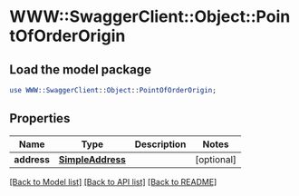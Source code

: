# WWW::SwaggerClient::Object::PointOfOrderOrigin

## Load the model package
```perl
use WWW::SwaggerClient::Object::PointOfOrderOrigin;
```

## Properties
Name | Type | Description | Notes
------------ | ------------- | ------------- | -------------
**address** | [**SimpleAddress**](SimpleAddress.md) |  | [optional] 

[[Back to Model list]](../README.md#documentation-for-models) [[Back to API list]](../README.md#documentation-for-api-endpoints) [[Back to README]](../README.md)


